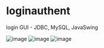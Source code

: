 # loginauthent
login GUI - JDBC, MySQL, JavaSwing

![image](https://i.gyazo.com/2436e3541fe3c9fc56cce0c1382a5274.png)
![image](https://user-images.githubusercontent.com/91101595/205643084-d10ed613-5449-4ed5-8072-b9ca72d36c89.png)
![image](https://user-images.githubusercontent.com/91101595/205642779-cb031750-5af4-486d-b473-524745f63e1a.png)
